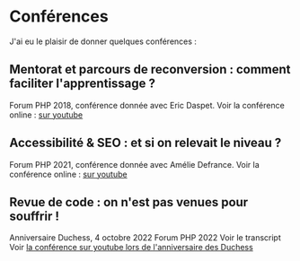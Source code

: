 # Conférences

J'ai eu le plaisir de donner quelques conférences : 

## Mentorat et parcours de reconversion : comment faciliter l'apprentissage ? 

Forum PHP 2018, conférence donnée avec Eric Daspet. 
Voir la conférence online : [sur youtube](https://www.youtube.com/watch?v=gW_TJ7kAu78)

## Accessibilité & SEO : et si on relevait le niveau ?

Forum PHP 2021, conférence donnée avec Amélie Defrance.
Voir la conférence online : [sur youtube](https://www.youtube.com/watch?v=vvLoYCq9uPw)

## Revue de code : on n'est pas venues pour souffrir !

Anniversaire Duchess, 4 octobre 2022
Forum PHP 2022
Voir le transcript 
Voir [la conférence sur youtube lors de l'anniversaire des Duchess](https://www.youtube.com/watch?v=TCmyBaypO5o&t=2382s&ab_channel=Dataiku)
